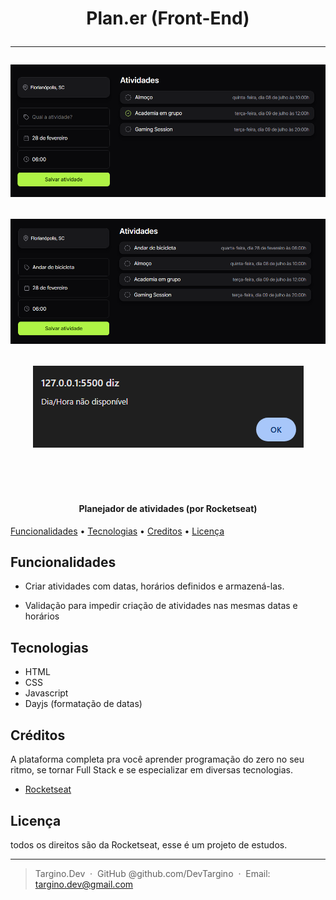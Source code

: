 <h1 align="center">

Plan.er (Front-End)

---

![alt text](./assets/Captura%20de%20tela%202024-07-11%20142836.png)


![alt text](./assets/Captura%20de%20tela%202024-07-11%20143006.png)


![alt text ](./assets/Captura%20de%20tela%202024-07-11%20142937.png)

<br>

</h1>

<h4 align="center">Planejador de atividades (por Rocketseat)</h4>


</p>

<p align="center">

<a href="#Funcionalidades">Funcionalidades</a> •
<a href="#Tecnologias">Tecnologias</a> •
<a href="#Créditos">Creditos</a> •
<a href="#licença">Licença</a>
</p>



## Funcionalidades

- Criar atividades com datas, horários definidos e armazená-las.
   
- Validação para impedir criação de atividades nas mesmas datas e horários
    

## Tecnologias
 - HTML 
 - CSS
 - Javascript
 - Dayjs (formatação de datas)

## Créditos

A plataforma completa pra você aprender programação do zero no seu ritmo, se tornar Full Stack e se especializar em diversas tecnologias.


- [Rocketseat](https://www.rocketseat.com.br/)




## Licença

todos os direitos são da Rocketseat, esse é um projeto de estudos. 

---

> Targino.Dev  · 
GitHub @github.com/DevTargino  · 
Email: targino.dev@gmail.com
>